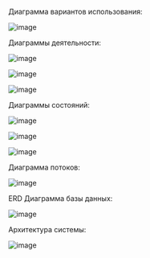 Диаграмма вариантов использования:

![image](https://user-images.githubusercontent.com/108078644/219696674-4f0b98b1-ccb2-49b4-b05d-77296fb8a10f.png)

Диаграммы деятельности:

![image](https://user-images.githubusercontent.com/108078644/219696761-9bb9e125-bdc4-45bf-91b7-d19339b28ae4.png)

![image](https://user-images.githubusercontent.com/108078644/219696806-d9614af1-9de5-4068-82ff-6fe97ed18e73.png)

![image](https://user-images.githubusercontent.com/108078644/219696832-c3978c0d-83b0-48cc-83e6-a9ff836582cd.png)

Диаграммы состояний:

![image](https://user-images.githubusercontent.com/108078644/219700154-eff38d79-c041-49f4-ae36-ce34e7c36104.png)

![image](https://user-images.githubusercontent.com/108078644/219700191-f39fe98d-0f26-4173-b88a-6e983b56fc9f.png)

![image](https://user-images.githubusercontent.com/108078644/219700216-323e0974-1cfc-4085-a9fa-a1d028447467.png)

Диаграмма потоков:

![image](https://user-images.githubusercontent.com/108078644/219697930-567f4fa3-45c3-4fe4-a0db-2ef2f9ac1ad7.png)

ERD Диаграмма базы данных:

![image](https://user-images.githubusercontent.com/108078644/219698976-78721957-3964-4b3a-b906-02b72163d3c8.png)

Архитектура системы:

![image](https://user-images.githubusercontent.com/108078644/219699192-72285994-6ffa-4f94-ac03-bd1178c650f1.png)

